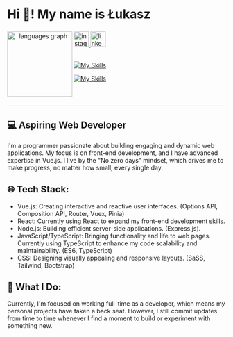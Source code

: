 <h1 align="left">Hi 👋! My name is Łukasz</h1>

###

<div align="center">
  <img src="https://github-readme-stats.vercel.app/api/top-langs?username=kvvasuu&locale=en&hide_title=false&layout=compact&card_width=320&langs_count=5&theme=dracula&hide_border=false" height="150" alt="languages graph" align="left" />
</div>

###

###

<div align="left">
  <a href="https://www.instagram.com/kvvasu/" target="_blank">
    <img src="https://img.shields.io/static/v1?message=Instagram&logo=instagram&label=&color=E4405F&logoColor=white&labelColor=&style=for-the-badge" height="35" alt="instagram logo"  />
  </a>
  <a href="https://www.linkedin.com/in/%C5%82ukasz-kwas-aa985a232/" target="_blank">
    <img src="https://img.shields.io/static/v1?message=LinkedIn&logo=linkedin&label=&color=0077B5&logoColor=white&labelColor=&style=for-the-badge" height="35" alt="linkedin logo"  />
  </a>
</div>

<br>

[![My Skills](https://skillicons.dev/icons?i=vue,react,nodejs,vite,tailwind,firebase,express,figma,php)](https://skillicons.dev)

[![My Skills](https://skillicons.dev/icons?i=js,ts,html,css,sass,ai,ps,mongodb,threejs)](https://skillicons.dev)


###

###

<br>

---


<h2 align="left">💻 Aspiring Web Developer</h2>

I'm a programmer passionate about building engaging and dynamic web applications. My focus is on front-end development, and I have advanced expertise in Vue.js. I live by the "No zero days" mindset, which drives me to make progress, no matter how small, every single day.
<h2 align="left">🌐 Tech Stack:</h2>

- Vue.js: Creating interactive and reactive user interfaces. (Options API, Composition API, Router, Vuex, Pinia)
- React: Currently using React to expand my front-end development skills.
- Node.js: Building efficient server-side applications. (Express.js).
- JavaScript/TypeScript: Bringing functionality and life to web pages. Currently using TypeScript to enhance my code scalability and maintainability. (ES6, TypeScript)
- CSS: Designing visually appealing and responsive layouts. (SaSS, Tailwind, Bootstrap)

<h2 align="left">🚀 What I Do:</h2>

Currently, I'm focused on working full-time as a developer, which means my personal projects have taken a back seat. However, I still commit updates from time to time whenever I find a moment to build or experiment with something new.




